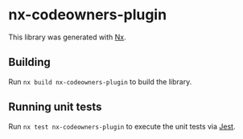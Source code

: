 # nx-codeowners-plugin

This library was generated with [Nx](https://nx.dev).

## Building

Run `nx build nx-codeowners-plugin` to build the library.

## Running unit tests

Run `nx test nx-codeowners-plugin` to execute the unit tests via [Jest](https://jestjs.io).
